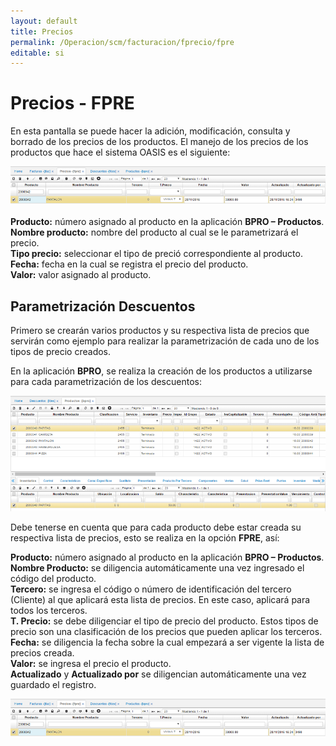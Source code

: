 ```yaml
---
layout: default
title: Precios
permalink: /Operacion/scm/facturacion/fprecio/fpre
editable: si
---
```


# Precios - FPRE

En esta pantalla se puede hacer la adición, modificación, consulta y borrado de los precios de los productos. El manejo de los precios de los productos que hace el sistema OASIS es el siguiente:

![](fpre1.png)

**Producto:** número asignado al producto en la aplicación **BPRO – Productos**.  
**Nombre producto:** nombre del producto al cual se le parametrizará el precio.  
**Tipo precio:** seleccionar el tipo de preció correspondiente al producto.  
**Fecha:** fecha en la cual se registra el precio del producto.  
**Valor:** valor asignado al producto.  

## Parametrización Descuentos

Primero se crearán varios productos y su respectiva lista de precios que servirán como ejemplo para realizar la parametrización de cada uno de los tipos de precio creados.  


En la aplicación **BPRO**, se realiza la creación de los productos a utilizarse para cada parametrización de los descuentos:

![](bpro.png)

Debe tenerse en cuenta que para cada producto debe estar creada su respectiva lista de precios, esto se realiza en la opción **FPRE**, así:  

**Producto:** número asignado al producto en la aplicación **BPRO – Productos**.  
**Nombre Producto:** se diligencia automáticamente una vez ingresado el código del producto.  
**Tercero:** se ingresa el código o número de identificación del tercero (Cliente) al que aplicará esta lista de precios. En este caso, aplicará para todos los terceros.  
**T. Precio:** se debe diligenciar el tipo de precio del producto. Estos tipos de precio son una clasificación de los precios que pueden aplicar los terceros.  
**Fecha:** se diligencia la fecha sobre la cual empezará a ser vigente la lista de precios creada.  
**Valor:** se ingresa el precio el producto.  
**Actualizado** y **Actualizado por** se diligencian automáticamente una vez guardado el registro.  

![](fpre1.png)











